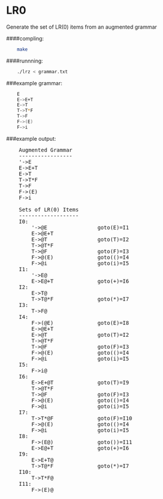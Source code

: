 LR0
=====

Generate the set of LR(0) items from an augmented grammar

####compling:
```bash
	make
```

####runnning:
```bash
	./lrz < grammar.txt
```

###example grammar:
```bash
	E
	E->E+T
	E->T
	T->T*F
	T->F
	F->(E)
	F->i
```

###example output:
<pre>
	Augmented Grammar
	-----------------
	'->E
	E->E+T
	E->T
	T->T*F
	T->F
	F->(E)
	F->i

	Sets of LR(0) Items
	-------------------
	I0:
		'->@E                goto(E)=I1
		E->@E+T
		E->@T                goto(T)=I2
		T->@T*F
		T->@F                goto(F)=I3
		F->@(E)              goto(()=I4
		F->@i                goto(i)=I5
	I1:
		'->E@
		E->E@+T              goto(+)=I6
	I2:
		E->T@
		T->T@*F              goto(*)=I7
	I3:
		T->F@
	I4:
		F->(@E)              goto(E)=I8
		E->@E+T
		E->@T                goto(T)=I2
		T->@T*F
		T->@F                goto(F)=I3
		F->@(E)              goto(()=I4
		F->@i                goto(i)=I5
	I5:
		F->i@
	I6:
		E->E+@T              goto(T)=I9
		T->@T*F
		T->@F                goto(F)=I3
		F->@(E)              goto(()=I4
		F->@i                goto(i)=I5
	I7:
		T->T*@F              goto(F)=I10
		F->@(E)              goto(()=I4
		F->@i                goto(i)=I5
	I8:
		F->(E@)              goto())=I11
		E->E@+T              goto(+)=I6
	I9:
		E->E+T@
		T->T@*F              goto(*)=I7
	I10:
		T->T*F@
	I11:
		F->(E)@

</pre>
